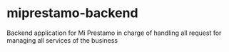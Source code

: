 # miprestamo-backend
Backend application for Mi Prestamo in charge of handling all request for managing all services of the business
